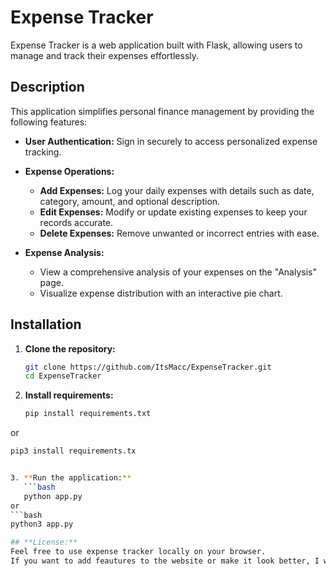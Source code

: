 # Expense Tracker

Expense Tracker is a web application built with Flask, allowing users to manage and track their expenses effortlessly.

## Description

This application simplifies personal finance management by providing the following features:

- **User Authentication:** Sign in securely to access personalized expense tracking.

- **Expense Operations:**
  - **Add Expenses:** Log your daily expenses with details such as date, category, amount, and optional description.
  - **Edit Expenses:** Modify or update existing expenses to keep your records accurate.
  - **Delete Expenses:** Remove unwanted or incorrect entries with ease.

- **Expense Analysis:**
  - View a comprehensive analysis of your expenses on the "Analysis" page.
  - Visualize expense distribution with an interactive pie chart.

## Installation

1. **Clone the repository:**
   ```bash
   git clone https://github.com/ItsMacc/ExpenseTracker.git
   cd ExpenseTracker
   
2. **Install requirements:**
   ```bash
   pip install requirements.txt
or
```bash
pip3 install requirements.tx


3. **Run the application:**
   ```bash
   python app.py
or
```bash
python3 app.py

## **License:**
Feel free to use expense tracker locally on your browser.
If you want to add feautures to the website or make it look better, I will certainly appreciate your contribution.
